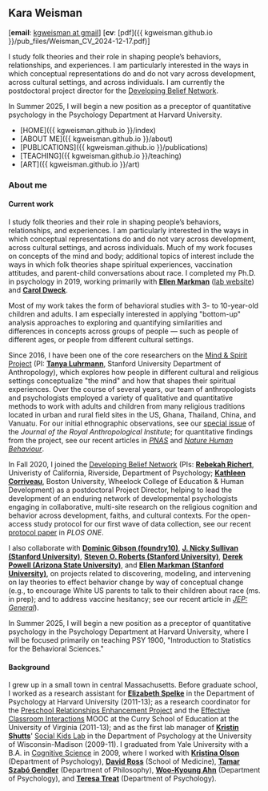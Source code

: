 ## Kara Weisman

[**email**: [kgweisman at gmail](mailto:kgweisman@gmail.com)] [**cv**: [pdf]({{ kgweisman.github.io }}/pub_files/Weisman_CV_2024-12-17.pdf)]

I study folk theories and their role in shaping people’s behaviors, relationships, and experiences. I am particularly interested in the ways in which conceptual representations do and do not vary across development, across cultural settings, and across individuals. I am currently the postdoctoral project director for the [Developing Belief Network](https://www.developingbelief.com/). 

In Summer 2025, I will begin a new position as a preceptor of quantitative psychology in the Psychology Department at Harvard University.

* [HOME]({{ kgweisman.github.io }}/index)
* [ABOUT ME]({{ kgweisman.github.io }}/about)
* [PUBLICATIONS]({{ kgweisman.github.io }}/publications)
* [TEACHING]({{ kgweisman.github.io }}/teaching)
* [ART]({{ kgweisman.github.io }}/art)

### About me

#### Current work

I study folk theories and their role in shaping people’s behaviors, relationships, and experiences. I am particularly interested in the ways in which conceptual representations do and do not vary across development, across cultural settings, and across individuals. Much of my work focuses on concepts of the mind and body; additional topics of interest include the ways in which folk theories shape spiritual experiences, vaccination attitudes, and parent-child conversations about race. I completed my Ph.D. in psychology in 2019, working primarily with **[Ellen Markman](https://profiles.stanford.edu/ellen-markman)** ([lab website](https://markmanlab.stanford.edu)) and **[Carol Dweck](https://profiles.stanford.edu/carol-dweck)**.

Most of my work takes the form of behavioral studies with 3- to 10-year-old children and adults. I am especially interested in applying "bottom-up" analysis approaches to exploring and quantifying similarities and differences in concepts across groups of people — such as people of different ages, or people from different cultural settings.

Since 2016, I have been one of the core researchers on the [Mind & Spirit Project](https://themindandspiritproject.stanford.edu/) (PI: **[Tanya Luhrmann](http://luhrmann.net/)**, Stanford University Department of Anthropology), which explores how people in different cultural and religious settings conceptualize "the mind" and how that shapes their spiritual experiences. Over the course of several years, our team of anthropologists and psychologists employed a variety of qualitative and quantitative methods to work with adults and children from many religious traditions located in urban and rural field sites in the US, Ghana, Thailand, China, and Vanuatu. For our initial ethnographic observations, see our [special issue](https://rai.onlinelibrary.wiley.com/toc/14679655/2020/26/S1) of the _Journal of the Royal Anthropological Institute_; for quantitative findings from the project, see our recent articles in [_PNAS_](https://www.pnas.org/content/118/5/e2016649118) and [_Nature Human Behaviour_](https://www.nature.com/articles/s41562-021-01184-8). 

In Fall 2020, I joined the [Developing Belief Network](https://www.developingbelief.com/) (PIs: **[Rebekah Richert](https://ccl.ucr.edu/our-team/director/)**, Univeristy of California, Riverside, Department of Psychology; **[Kathleen Corriveau](https://www.bu.edu/wheelock/profile/kathleen-corriveau/)**, Boston University, Wheelock College of Education & Human Development) as a postdoctoral Project Director, helping to lead the development of an enduring network of developmental psychologists engaging in collaborative, multi-site research on the religious cognition and behavior across development, faiths, and cultural contexts. For the open-access study protocol for our first wave of data collection, see our recent [protocol paper](https://journals.plos.org/plosone/article?id=10.1371/journal.pone.0292755) in _PLOS ONE_.

I also collaborate with **[Dominic Gibson (foundry10)](https://www.dominicgibson.com/)**, **[J. Nicky Sullivan (Stanford University)](https://www.linkedin.com/in/nicky-sullivan-phd/)**, **[Steven O. Roberts (Stanford University)](https://psychology.stanford.edu/people/steven-o-roberts)**, **[Derek Powell (Arizona State University)](https://www.cognitivedatascience.org/)**, and **[Ellen Markman (Stanford University)](https://profiles.stanford.edu/ellen-markman)**,  on projects related to discovering, modeling, and intervening on lay theories to effect behavior change by way of conceptual change (e.g., to encourage White US parents to talk to their children about race (ms. in prep); and to address vaccine hesitancy; see our recent article in [_JEP: General_](https://psycnet.apa.org/doiLanding?doi=10.1037%2Fxge0001324)).

In Summer 2025, I will begin a new position as a preceptor of quantitative psychology in the Psychology Department at Harvard University, where I will be focused primarily on teaching PSY 1900, "Introduction to Statistics for the Behavioral Sciences."

#### Background

I grew up in a small town in central Massachusetts. Before graduate school, I worked as a research assistant for **[Elizabeth Spelke](https://www.harvardlds.org/our-labs/spelke-labspelke-lab-members/elizabeth-spelke/)** in the Department of Psychology at Harvard University (2011-13); as a research coordinator for the [Preschool Relationships Enhancement Project](https://curry.virginia.edu/faculty-research/centers-labs-projects/castl/preschool-relationships-enhancement-project-prep) and the [Effective Classroom Interactions](https://www.mooc-list.com/course/effective-classroom-interactions-supporting-young-children%E2%80%99s-development-coursera) MOOC at the Curry School of Education at the University of Virginia (2011-13); and as the first lab manager of **[Kristin Shutts](https://psych.wisc.edu/staff/shutts-kristin/)**' [Social Kids Lab](http://www.waisman.wisc.edu/socialkids/) in the Department of Psychology at the University of Wisconsin-Madison (2009-11). I graduated from Yale University with a B.A. in [Cognitive Science](http://cogsci.yale.edu/) in 2009, where I worked with **[Kristina Olson](https://psych.princeton.edu/person/kristina-olson)** (Department of Psychology), **[David Ross](http://medicine.yale.edu/psychiatry/people/david_a_ross.profile)** (School of Medicine), **[Tamar Szabó Gendler](http://tamar-gendler.yale.edu/)** (Department of Philosophy), **[Woo-Kyoung Ahn](http://ahnthinkinglab.yale.edu/)** (Department of Psychology), and **[Teresa Treat](https://psychology.uiowa.edu/people/teresa-treat)** (Department of Psychology).

